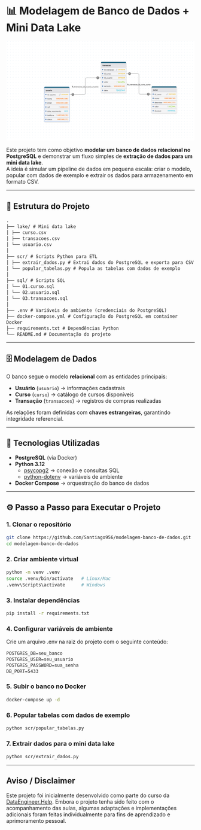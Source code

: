 # 📊 Modelagem de Banco de Dados + Mini Data Lake

![img](/img/modelo_fisico.png)

Este projeto tem como objetivo **modelar um banco de dados relacional no PostgreSQL** e demonstrar um fluxo simples de **extração de dados para um mini data lake**.  
A ideia é simular um pipeline de dados em pequena escala: criar o modelo, popular com dados de exemplo e extrair os dados para armazenamento em formato CSV.

---

## 📂 Estrutura do Projeto

```
.
├── lake/ # Mini data lake
│ ├── curso.csv
│ ├── transacoes.csv
│ └── usuario.csv
│
├── scr/ # Scripts Python para ETL
│ ├── extrair_dados.py # Extrai dados do PostgreSQL e exporta para CSV
│ └── popular_tabelas.py # Popula as tabelas com dados de exemplo
│
├── sql/ # Scripts SQL
│ └── 01.curso.sql
│ └── 02.usuario.sql
│ └── 03.transacoes.sql
│
├── .env # Variáveis de ambiente (credenciais do PostgreSQL)
├── docker-compose.yml # Configuração do PostgreSQL em container Docker
├── requirements.txt # Dependências Python
└── README.md # Documentação do projeto
```

---

## 🗄️ Modelagem de Dados

O banco segue o modelo **relacional** com as entidades principais:

- **Usuário** (`usuario`) → informações cadastrais
- **Curso** (`curso`) → catálogo de cursos disponíveis
- **Transação** (`transacoes`) → registros de compras realizadas

As relações foram definidas com **chaves estrangeiras**, garantindo integridade referencial.

---

## 🚀 Tecnologias Utilizadas

- **PostgreSQL** (via Docker)
- **Python 3.12**
  - [psycopg2](https://pypi.org/project/psycopg2/) → conexão e consultas SQL
  - [python-dotenv](https://pypi.org/project/python-dotenv/) → variáveis de ambiente
- **Docker Compose** → orquestração do banco de dados

---

## ⚙️ Passo a Passo para Executar o Projeto

### 1. Clonar o repositório

```bash
git clone https://github.com/Santiago956/modelagem-banco-de-dados.git
cd modelagem-banco-de-dados
```

### 2. Criar ambiente virtual

```bash
python -m venv .venv
source .venv/bin/activate   # Linux/Mac
.venv\Scripts\activate      # Windows
```

### 3. Instalar dependências

```bash
pip install -r requirements.txt
```

### 4. Configurar variáveis de ambiente

Crie um arquivo .env na raiz do projeto com o seguinte conteúdo:

```
POSTGRES_DB=seu_banco
POSTGRES_USER=seu_usuario
POSTGRES_PASSWORD=sua_senha
DB_PORT=5433
```

### 5. Subir o banco no Docker

```bash
docker-compose up -d
```

### 6. Popular tabelas com dados de exemplo

```bash
python scr/popular_tabelas.py
```

### 7. Extrair dados para o mini data lake

```bash
python scr/extrair_dados.py
```
---

## Aviso / Disclaimer

Este projeto foi inicialmente desenvolvido como parte do curso da [DataEngineer.Help](DataEngineer.Help).
Embora o projeto tenha sido feito com o acompanhamento das aulas, algumas adaptações e implementações adicionais foram feitas individualmente para fins de aprendizado e aprimoramento pessoal.

